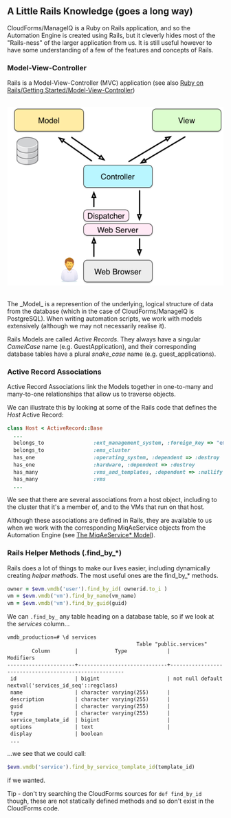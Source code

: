 ## A Little Rails Knowledge (goes a long way)
CloudForms/ManageIQ is a Ruby on Rails application, and so the Automation Engine is created using Rails, but it cleverly hides most of the "Rails-ness" of the larger application from us. It is still useful however to have some understanding of a few of the features and concepts of Rails.

### Model-View-Controller
Rails is a Model-View-Controller (MVC) application (see also [Ruby on Rails/Getting Started/Model-View-Controller](http://en.wikibooks.org/wiki/Ruby_on_Rails/Getting_Started/Model-View-Controller))
<br><br>

![Screenshot 1](images/mvc.png?)

<br>
The _Model_ is a represention of the underlying, logical structure of data from the database (which in the case of CloudForms/ManageIQ is PostgreSQL). When writing automation scripts, we work with models extensively (although we may not necessarily realise it).

Rails Models are called _Active Records_. They always have a singular _CamelCase_ name (e.g. GuestApplication), and their corresponding database tables have a plural _snake\_case_ name (e.g. guest_applications).

### Active Record Associations

Active Record Associations link the Models together in one-to-many and many-to-one relationships that allow us to traverse objects.

We can illustrate this by looking at some of the Rails code that defines the _Host_ Active Record:

```ruby
class Host < ActiveRecord::Base
  ...
  belongs_to                :ext_management_system, :foreign_key => "ems_id"
  belongs_to                :ems_cluster
  has_one                   :operating_system, :dependent => :destroy
  has_one                   :hardware, :dependent => :destroy
  has_many                  :vms_and_templates, :dependent => :nullify
  has_many                  :vms
  ...
```
We see that there are several associations from a host object, including to the cluster that it's a member of, and to the VMs that run on that host.

Although these associations are defined in Rails, they are available to us when we work with the corresponding MiqAeService objects from the Automation Engine (see [The MiqAeService* Model](../chapter4/the_miqaeservice_model.md)).

### Rails Helper Methods (.find\_by\_*)
Rails does a lot of things to make our lives easier, including dynamically creating _helper methods_. The most useful ones are the find\_by\_\* methods.

```ruby
owner = $evm.vmdb('user').find_by_id( ownerid.to_i )
vm = $evm.vmdb('vm').find_by_name(vm_name)
vm = $evm.vmdb('vm').find_by_guid(guid)
```
We can ```.find_by_``` any table heading on a database table, so if we look at the _services_ column...

```
vmdb_production=# \d services
                                          Table "public.services"
        Column        |            Type             |                       Modifiers
----------------------+-----------------------------+-------------------------------------------------------
 id                   | bigint                      | not null default nextval('services_id_seq'::regclass)
 name                 | character varying(255)      |
 description          | character varying(255)      |
 guid                 | character varying(255)      |
 type                 | character varying(255)      |
 service_template_id  | bigint                      |
 options              | text                        |
 display              | boolean
 ...
```

...we see that we could call:

```ruby
$evm.vmdb('service').find_by_service_template_id(template_id)
```

if we wanted.

Tip - don't try searching the CloudForms sources for ```def find_by_id``` though, these are not statically defined methods and so don't exist in the CloudForms code.


